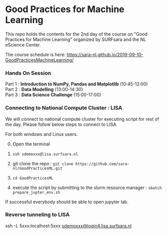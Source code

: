# Good Practices for Machine Learning 

This repo holds the contents for the 2nd day of the course on "Good Practices for Machine Learning" organized by SURFsara and the NL eScience Center. 

The course schedule is here: https://sara-nl.github.io/2019-09-10-GoodPracticesMachineLearning/

### Hands On Session 

Part 1 : **Introduction to NumPy, Pandas and Matplotlib** (10:45-12:00)    
Part 2 : **Data Modelling**  (13:00-14:30)  
Part 3 : **Data Science Challenge**  (15:00-17:00)  

### Connecting to National Compute Cluster : LISA 

We will connect to national compute cluster for executing script for rest of the day. Please follow below steps to connect to LISA

For both windows and Linux users. 

0. Open the terminal

1. `ssh sdemoxxx@lisa.surfsara.nl`

2. git clone the repo :
   `git clone https://github.com/sara-nl/GoodPracticesML.git`

3. `cd GoodPracticesML`

4. execute the script by submitting to the slurm resource manager : 
   `sbatch prepare_jupter_env.sh`

If successful everybody should be able to open jupyter lab.
 

### Reverse tunneling to LISA 

ssh -L 5xxx:localhost:5xxx sdemoxxx@login4.lisa.surfsara.nl
